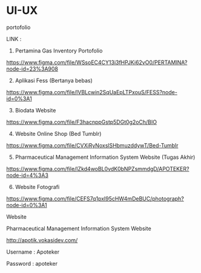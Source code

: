 # UI-UX
portofolio

LINK :

1. Pertamina Gas Inventory Portofolio

https://www.figma.com/file/WSsoEC4CY13i3fHPJKi62vO0/PERTAMINA?node-id=23%3A908

2. Aplikasi Fess (Bertanya bebas)

https://www.figma.com/file/lVBLcwin2SqUaEpLTPxouS/FESS?node-id=0%3A1

3. Biodata Website

https://www.figma.com/file/F3hacnppGstp5DGt0g2oCh/BIO

4. Website Online Shop (Bed Tumblr)

https://www.figma.com/file/CVXiRyNoxslSHbmuzddywT/Bed-Tumblr

5. Pharmaceutical Management Information System Website (Tugas Akhir)

https://www.figma.com/file/IZkd4woBL0vdK0bNPZsmmdgD/APOTEKER?node-id=4%3A3

6. Website Fotografi

https://www.figma.com/file/CEFS7q1pxI95cHW4mDeBUC/photograph?node-id=0%3A1

Website

Pharmaceutical Management Information System Website

http://apotik.vokasidev.com/

Username : Apoteker

Password : apoteker
